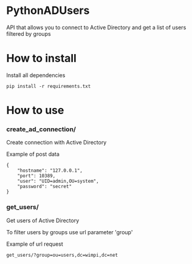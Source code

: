 # PythonADUsers
API that allows you to connect to Active Directory and get a list of users filtered by groups

# How to install
Install all dependencies
```
pip install -r requirements.txt
```

# How to use
### create_ad_connection/
Create connection with Active Directory

Example of post data
```
{
	"hostname": "127.0.0.1",
	"port": 10389,
	"user": "UID=admin,OU=system",
	"password": "secret"
}
```

### get_users/
Get users of Active Directory

To filter users by groups use url parameter 'group'

Example of url request
```
get_users/?group=ou=users,dc=wimpi,dc=net
```
